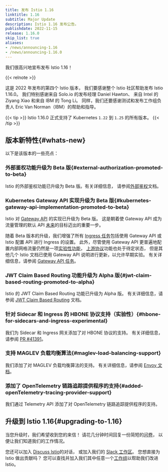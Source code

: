 ```yaml
---
title: 发布 Istio 1.16
linktitle: 1.16
subtitle: Major Update
description: Istio 1.16 发布公告。
publishdate: 2022-11-15
release: 1.16.0
skip_list: true
aliases:
- /news/announcing-1.16
- /news/announcing-1.16.0
---
```


我们很高兴地宣布发布 Istio 1.16！

{{< relnote >}}

这是 2022 年发布的第四个 Istio 版本，
我们要感谢整个 Istio 社区帮助发布 Istio 1.16.0。
我们特别感谢来自 Solo.io 的发布经理 Daniel Hawton、
来自 Intel 的 Ziyang Xiao 和来自 IBM 的 Tong Li。
同样，我们还要感谢测试和发布工作组负责人
Eric Van Norman（IBM）的帮助和指导。

{{< tip >}}
Istio 1.16.0 正式支持了 Kubernetes `1.22` 到 `1.25` 的所有版本。
{{< /tip >}}

## 版本新特性{#whats-new}

以下是该版本的一些亮点：

### 外部鉴权功能升级为 Beta 版{#external-authorization-promoted-to-beta}

Istio 的外部鉴权功能已升级为 Beta 版。有关详细信息，
请参阅[外部鉴权](/zh/docs/tasks/security/authorization/authz-custom/)文档。

### Kubernetes Gateway API 实现升级为 Beta 版{#kubernetes-gateway-api-implementation-promoted-to-beta}

Istio 对 [Gateway API](https://gateway-api.sigs.k8s.io/)
的实现已升级为 Beta 版。
这是朝着使 Gateway API 成为流量管理的默认 API
[未来](/zh/blog/2022/gateway-api-beta/)的目标迈出的重要一步。

随着 Beta 版本的升级，我们增强了所有
[Ingress 任务](/zh/docs/tasks/traffic-management/ingress/)包括使用
Gateway API 或 Istio 配置 API 进行 Ingress 的设置。
此外，尽管使用 Gateway API
更普遍地配置内部网格流量仍然是一项[实验性功能](https://gateway-api.sigs.k8s.io/concepts/versioning/#release-channels-eg-experimental-standard)，
[上游协议](https://gateway-api.sigs.k8s.io/contributing/gamma/)功能也处于待定状态，
但是其他几个 Istio 文档已使用 Gateway API
说明进行更新，以允许早期实验。
有关详细信息，请参阅
[Gateway API 任务](/zh/docs/tasks/traffic-management/ingress/gateway-api/)。

### JWT Claim Based Routing 功能升级为 Alpha 版{#jwt-claim-based-routing-promoted-to-alpha}

Istio 的 JWT Claim Based Routing 功能已升级为 Alpha 版。
有关详细信息，请参阅
[JWT Claim Based Routing](/zh/docs/tasks/security/authentication/jwt-route/) 文档。

### 针对 Sidecar 和 Ingress 的 HBONE 协议支持（实验性）{#hbone-for-sidecars-and-ingress-experimental}

我们为 Sidecar 和 Ingress 网关添加了对 HBONE 协议的支持。
有关详细信息，请参阅
[PR #41391](https://github.com/istio/istio/pull/41391)。

### 支持 MAGLEV 负载均衡算法{#maglev-load-balancing-support}

我们添加了对 MAGLEV 负载均衡算法的支持。
有关详细信息，请参阅
[Envoy 文档](https://www.envoyproxy.io/docs/envoy/latest/intro/arch_overview/upstream/load_balancing/load_balancers#maglev)。

### 添加了 OpenTelemetry 链路追踪提供程序的支持{#added-openTelemetry-tracing-provider-support}

我们通过 Telemetry API 添加了对 OpenTelemetry 链路追踪提供程序的支持。

## 升级到 Istio 1.16{#upgrading-to-1.16}

当您升级时，我们希望收到您的来信！
请花几分钟时间回复一份简短的[问卷](https://forms.gle/99uiMML96AmsXY5d6)，
以便让我们知道我们的工作情况。

您还可以加入 [Discuss Istio](https://discuss.istio.io/)的对话，
或加入我们的 [Slack 工作区](https://slack.istio.io/)。
您想直接为 Istio 做出贡献吗？
您可以查找并加入我们其中任意一个[工作组](https://github.com/istio/community/blob/master/WORKING-GROUPS.md)以帮助我们改进 Istio。
